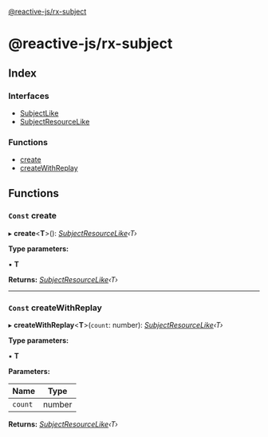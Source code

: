 [@reactive-js/rx-subject](README.md)

# @reactive-js/rx-subject

## Index

### Interfaces

* [SubjectLike](interfaces/subjectlike.md)
* [SubjectResourceLike](interfaces/subjectresourcelike.md)

### Functions

* [create](README.md#const-create)
* [createWithReplay](README.md#const-createwithreplay)

## Functions

### `Const` create

▸ **create**<**T**>(): *[SubjectResourceLike](interfaces/subjectresourcelike.md)‹T›*

**Type parameters:**

▪ **T**

**Returns:** *[SubjectResourceLike](interfaces/subjectresourcelike.md)‹T›*

___

### `Const` createWithReplay

▸ **createWithReplay**<**T**>(`count`: number): *[SubjectResourceLike](interfaces/subjectresourcelike.md)‹T›*

**Type parameters:**

▪ **T**

**Parameters:**

Name | Type |
------ | ------ |
`count` | number |

**Returns:** *[SubjectResourceLike](interfaces/subjectresourcelike.md)‹T›*
